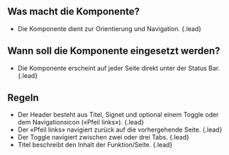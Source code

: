 ## Was macht die Komponente?
*   Die Komponente dient zur Orientierung und Navigation. {.lead}

## Wann soll die Komponente eingesetzt werden?
*   Die Komponente erscheint auf jeder Seite direkt unter der Status Bar. {.lead}

## Regeln
*   Der Header besteht aus Titel, Signet und optional einem <sbb-link variant="inline" type="button" href="/{{page.lang}}/design-system/mobile/components/segmented-button/">Toggle</sbb-link> oder dem Navigationsicon («Pfeil links»). {.lead}
*   Der «Pfeil links» navigiert zurück auf die vorhergehende Seite. {.lead}
*   Der <sbb-link variant="inline" type="button" href="/{{page.lang}}/design-system/mobile/components/segmented-button/">Toggle</sbb-link> navigiert zwischen zwei oder drei Tabs. {.lead}
*   Titel beschreibt den Inhalt der Funktion/Seite. {.lead}